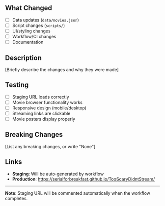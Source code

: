 ## What Changed
- [ ] Data updates (`data/movies.json`)
- [ ] Script changes (`scripts/`)
- [ ] UI/styling changes
- [ ] Workflow/CI changes
- [ ] Documentation

## Description
[Briefly describe the changes and why they were made]

## Testing
- [ ] Staging URL loads correctly
- [ ] Movie browser functionality works
- [ ] Responsive design (mobile/desktop)
- [ ] Streaming links are clickable
- [ ] Movie posters display properly

## Breaking Changes
[List any breaking changes, or write "None"]

## Links
- **Staging**: Will be auto-generated by workflow
- **Production**: https://serialforbreakfast.github.io/TooScaryDidntStream/

---
**Note**: Staging URL will be commented automatically when the workflow completes.
